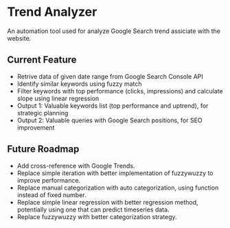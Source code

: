 # Trend Analyzer
An automation tool used for analyze Google Search trend assiciate with the website.

## Current Feature
* Retrive data of given date range from Google Search Console API
* Identify similar keywords using fuzzy match
* Filter keywords with top performance (clicks, impressions) and calculate slope using linear regression
* Output 1: Valuable keywords list (top performance and uptrend), for strategic planning
* Output 2: Valuable queries with Google Search positions, for SEO improvement

## Future Roadmap
* Add cross-reference with Google Trends.
* Replace simple iteration with better implementation of fuzzywuzzy to improve performance.
* Replace manual categorization with auto categorization, using function instead of fixed number.
* Replace simple linear regression with better regression method, potentially using one that can predict timeseries data.
* Replace fuzzywuzzy with better categorization strategy.